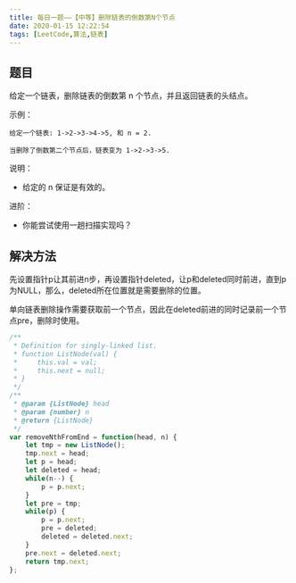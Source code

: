 ```yaml
---
title: 每日一题——【中等】删除链表的倒数第N个节点
date: 2020-01-15 12:22:54
tags: [LeetCode,算法,链表]
---
```


## 题目
给定一个链表，删除链表的倒数第 n 个节点，并且返回链表的头结点。

示例：
```
给定一个链表: 1->2->3->4->5, 和 n = 2.

当删除了倒数第二个节点后，链表变为 1->2->3->5.
```
说明：

* 给定的 n 保证是有效的。

进阶：

* 你能尝试使用一趟扫描实现吗？

## 解决方法
先设置指针p让其前进n步，再设置指针deleted，让p和deleted同时前进，直到p为NULL，那么，deleted所在位置就是需要删除的位置。

单向链表删除操作需要获取前一个节点，因此在deleted前进的同时记录前一个节点pre，删除时使用。

```js
/**
 * Definition for singly-linked list.
 * function ListNode(val) {
 *     this.val = val;
 *     this.next = null;
 * }
 */
/**
 * @param {ListNode} head
 * @param {number} n
 * @return {ListNode}
 */
var removeNthFromEnd = function(head, n) {
    let tmp = new ListNode();
    tmp.next = head;
    let p = head;
    let deleted = head;
    while(n--) {
        p = p.next;
    }
    let pre = tmp;
    while(p) {
        p = p.next;
        pre = deleted;
        deleted = deleted.next;
    }
    pre.next = deleted.next;
    return tmp.next;
};
```